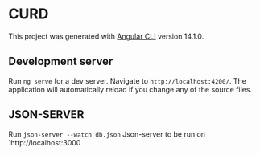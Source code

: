 # CURD

This project was generated with [Angular CLI](https://github.com/angular/angular-cli) version 14.1.0.

## Development server

Run `ng serve` for a dev server. Navigate to `http://localhost:4200/`. The application will automatically reload if you change any of the source files.

## JSON-SERVER

Run `json-server --watch db.json` 
Json-server to be run on `http://localhost:3000
